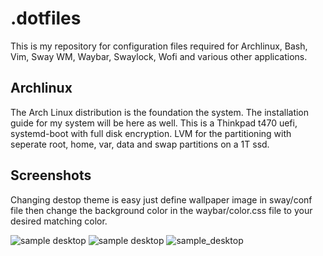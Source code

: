 # .dotfiles

This is my repository for configuration files required for Archlinux, Bash, Vim, Sway WM,
Waybar, Swaylock, Wofi and various other applications. 

## Archlinux

The Arch Linux distribution is the foundation the system. The installation guide 
for my system will be here as well. This is a Thinkpad t470 uefi, systemd-boot with 
full disk encryption. LVM for the partitioning with seperate root, home, var, data 
and swap partitions on a 1T ssd.

## Screenshots

Changing destop theme is easy just define wallpaper image in sway/conf file then change the background color in the waybar/color.css file
to your desired matching color.

![sample desktop](https://github.com/tim3dman/.dotfiles/blob/main/Screenshots/screenshot_2021-10-23_09-00-31_998931833.png)
![sample desktop](https://github.com/tim3dman/.dotfiles/blob/main/Screenshots/screenshot_2021-10-25_05-49-26_093652223.png)
![sample_desktop](https://github.com/tim3dman/.dotfiles/blob/main/Screenshots/screenshot_2021-10-23_07-51-40_966291689.png)
### 
### 
